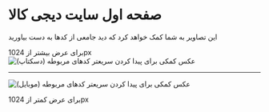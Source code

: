 # صفحه اول سایت دیجی کالا
این تصاویر به شما کمک خواهد کرد که دید جامعی از کدها به دست بیاورید

برای عرض بیشتر از 1024px  
![عکس کمکی برای پیدا کردن سریعتر کدهای مربوطه (دسکتاپ)](help/desk.png)

---

![عکس کمکی برای پیدا کردن سریعتر کدهای مربوطه (موبایل)](help/phone.png)

برای عرض کمتر از 1024px  
